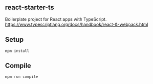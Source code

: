 react-starter-ts
---
 
Boilerplate project for React apps with TypeScript.
https://www.typescriptlang.org/docs/handbook/react-&-webpack.html
   

Setup
---
 
```
npm install
```
 
 
Compile
---
 
```
npm run compile
```